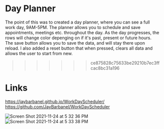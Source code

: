 # Day Planner 

The point of this was to created a day planner, where you can see a full work day, 9AM-5PM.  The planner allows you to schedule and save appointments, meetings etc. throughout the day.  As the day progresses, the rows will change color depenging on if it's past, present or future hours.  The save button allows you to save the data, and will stay there upon reload.  I also added a reset button that when pressed, clears all data and allows the user to start from new.  



>>>>>>> ce875828c75633be29210b7ec3ffcac8bc31a196
# Links 

https://jaybarbanel.github.io/WorkDayScheduler/
https://github.com/JayBarbanel/WorkDayScheduler




![Screen Shot 2021-11-24 at 5 32 36 PM](https://user-images.githubusercontent.com/89555843/143350071-5ea86427-20ce-436d-8af6-62f311f2b9eb.png)
![Screen Shot 2021-11-24 at 5 33 38 PM](https://user-images.githubusercontent.com/89555843/143350092-910fdbfb-69b0-4d8f-9b5b-c9f9a507ef63.png)

